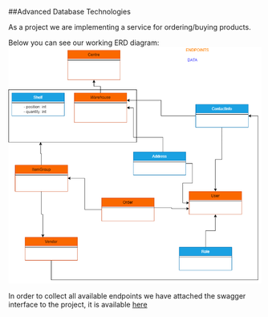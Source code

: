 ##Advanced Database Technologies

As a project we are implementing a service for ordering/buying products.

Below you can see our working ERD diagram:
![img.png](img.png)

In order to collect all available endpoints we have attached the swagger interface to the project, it is available [here](http://localhost:8080/swagger-ui/index.html#/)

